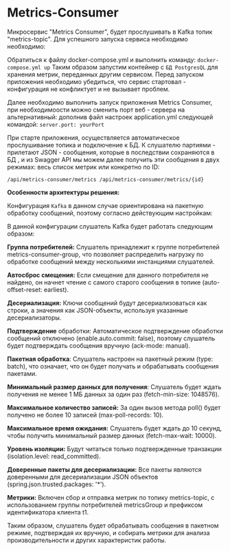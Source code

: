 # Metrics-Consumer
Микросервис "Metrics Сonsumer", будет прослушивать в Kafka топик "metrics-topic". Для успешного запуска сервиса необходимо необходимо:

Обратиться к файлу docker-compose.yml и выполнить команду: `docker-compose.yml up` Таким образом запустим контейнер с `БД PostgresQL` для хранения метрик, переданных другим сервисом. Перед запуском приложения необходимо убедиться, что сервис стартовал - конфигурация не конфликтует и не вызывает проблем.

Далее необходимо выполнить запуск приложения Metrics Consumer, при необходимоости можно сменить порт веб - сервера на альтернативный: дополнив файл настроек application.yml следующей командой: `server.port: yourPort`

При старте приложения, осуществляется автоматическое прослушивание топика и подключение к БД. К слушателю  партиями - прилетают JSON - сообщения, которые в последствии сохраняются в БД , и из Swagger API мы можем далее получить эти сообщения в двух режимах: весь список метрик или конкретно по ID: 

`/api/metrics-consumer/metrics
/api/metrics-consumer/metrics/{id}`

**Особенности архитектуры решения:**

Конфигурация `Kafka` в данном случае ориентирована на пакетную обработку сообщений, поэтому согласно действующим настройкам:

В данной конфигурации слушатель Kafka будет работать следующим образом:

**Группа потребителей:** Слушатель принадлежит к группе потребителей metrics-consumer-group, что позволяет распределить нагрузку по обработке сообщений между несколькими инстанциями слушателей.

**Автосброс смещения:** Если смещение для данного потребителя не найдено, он начнет чтение с самого старого сообщения в топике (auto-offset-reset: earliest).

**Десериализация:** Ключи сообщений будут десериализоваться как строки, а значения как JSON-объекты, используя указанные десериализаторы.

**Подтверждение** обработки: Автоматическое подтверждение обработки сообщений отключено (enable.auto.commit: false), поэтому слушатель будет подтверждать сообщения вручную (ack-mode: manual).

**Пакетная обработка**: Слушатель настроен на пакетный режим (type: batch), что означает, что он будет получать и обрабатывать сообщения пакетами.

**Минимальный размер данных для получения**: Слушатель будет ждать получения не менее 1 МБ данных за один раз (fetch-min-size: 1048576).

**Максимальное количество записей:** За один вызов метода poll() будет получено не более 10 записей (max-poll-records: 10).

**Максимальное время ожидания:** Слушатель будет ждать до 10 секунд, чтобы получить минимальный размер данных (fetch-max-wait: 10000).

**Уровень изоляции:** Будут читаться только подтвержденные транзакции (isolation.level: read_committed).

**Доверенные пакеты для десериализации:** Все пакеты являются доверенными для десериализации JSON объектов (spring.json.trusted.packages: '*').

**Метрики:** Включен сбор и отправка метрик по топику metrics-topic, с использованием группы потребителей metricsGroup и префиксом идентификатора клиента t1.

Таким образом, слушатель будет обрабатывать сообщения в пакетном режиме, подтверждая их вручную, и собирать метрики для анализа производительности и других характеристик работы.
